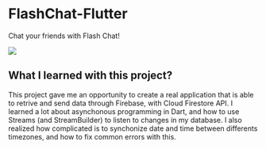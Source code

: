 # FlashChat-Flutter

Chat your friends with Flash Chat!

<p>
    <img src="https://i.imgur.com/iqpVt0C.png">

## What I learned with this project?

This project gave me an opportunity to create a real application that is able to retrive and send data through Firebase, with Cloud Firestore API.
I learned a lot about asynchonous programming in Dart, and how to use Streams (and StreamBuilder) to listen to changes in my database.
I also realized how complicated is to synchonize date and time between differents timezones, and how to fix common errors with this.
